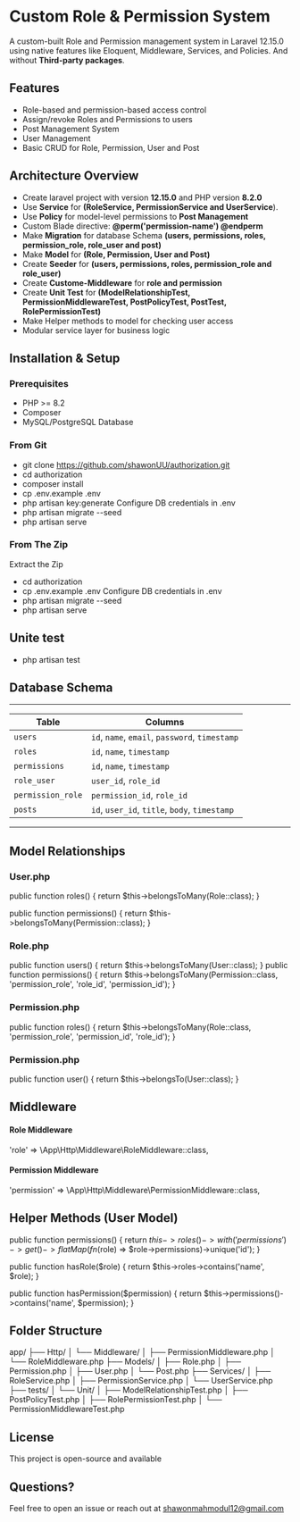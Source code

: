 # Custom Role & Permission System

A custom-built Role and Permission management system in Laravel 12.15.0 using native features like Eloquent, Middleware, Services, and Policies. And without **Third-party packages**.


## Features

- Role-based and permission-based access control
- Assign/revoke Roles and Permissions to users
- Post Management System
- User Management
- Basic CRUD for Role, Permission, User and Post

## Architecture Overview
- Create laravel project with version **12.15.0** and PHP version **8.2.0**
- Use **Service** for **(RoleService, PermissionService and UserService**).
- Use **Policy** for model-level permissions to **Post Management**
- Custom Blade directive: **@perm('permission-name') @endperm**
- Make **Migration** for database Schema **(users, permissions, roles, permission_role, role_user and post)**
- Make **Model** for **(Role, Permission, User and Post)**
- Create **Seeder** for **(users, permissions, roles, permission_role and role_user)**
- Create **Custome-Middleware** for **role and permission**
- Create **Unit Test** for  **(ModelRelationshipTest, PermissionMiddlewareTest, PostPolicyTest, PostTest, RolePermissionTest)**
- Make Helper methods to model for checking user access
- Modular service layer for business logic


## Installation & Setup

### Prerequisites
- PHP >= 8.2
- Composer
- MySQL/PostgreSQL Database

### From Git
- git clone https://github.com/shawonUU/authorization.git
- cd authorization
- composer install
- cp .env.example .env
- php artisan key:generate
Configure DB credentials in .env
- php artisan migrate --seed
- php artisan serve

### From The Zip
Extract the Zip
- cd authorization
- cp .env.example .env
Configure DB credentials in .env
- php artisan migrate --seed
- php artisan serve

## Unite test
- php artisan test


## Database Schema
---------------------------------------------------------------------
| Table             | Columns                                       |
|-------------------|-----------------------------------------------|
| `users`           | `id`, `name`, `email`, `password`, `timestamp`|
| `roles`           | `id`, `name`, `timestamp`                     |
| `permissions`     | `id`, `name`, `timestamp`                     |
| `role_user`       | `user_id`, `role_id`                          |
| `permission_role` | `permission_id`, `role_id`                    |
| `posts`           | `id`, `user_id`, `title`, `body`, `timestamp` |
---------------------------------------------------------------------

## Model Relationships

### User.php

public function roles()
{
    return $this->belongsToMany(Role::class);
}

public function permissions()
{
    return $this->belongsToMany(Permission::class);
}

### Role.php

public function users() {
    return $this->belongsToMany(User::class);
}
public function permissions()
{
    return $this->belongsToMany(Permission::class, 'permission_role', 'role_id', 'permission_id');
}

### Permission.php
public function roles()
{
    return $this->belongsToMany(Role::class, 'permission_role', 'permission_id', 'role_id');
}

### Permission.php
public function user()
{
    return $this->belongsTo(User::class);
}


## Middleware

#### Role Middleware
'role' => \App\Http\Middleware\RoleMiddleware::class,

#### Permission Middleware
'permission' => \App\Http\Middleware\PermissionMiddleware::class,

## Helper Methods (User Model)
public function permissions() {
    return $this->roles()->with('permissions')->get()->flatMap(fn($role) => $role->permissions)->unique('id');
}

public function hasRole($role) {
    return $this->roles->contains('name', $role);
}

public function hasPermission($permission) {
    return $this->permissions()->contains('name', $permission);
}

## Folder Structure

app/
├── Http/
│   └── Middleware/
│       ├── PermissionMiddleware.php
│       └── RoleMiddleware.php
├── Models/
│   ├── Role.php
│   ├── Permission.php
│   ├── User.php
│   └── Post.php
├── Services/
│   ├── RoleService.php
│   ├── PermissionService.php
│   └── UserService.php
├── tests/
│   └── Unit/
│       ├── ModelRelationshipTest.php
│       ├── PostPolicyTest.php
│       ├── RolePermissionTest.php
│       └── PermissionMiddlewareTest.php

## License
This project is open-source and available

## Questions?
Feel free to open an issue or reach out at shawonmahmodul12@gmail.com